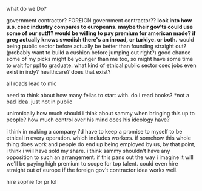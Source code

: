 what do we Do?

government contractor?
FOREIGN government contractor??
**look into how u.s. csec industry compares to europeans. maybe their gov'ts could use some of our sutff? would be willing to pay premium for american made? if greg actually knows swedish there's an inroad, or turkiye. or both.**
would being public sector before actually be better than founding straight out?
(probably want to build a cushion before jumping out right?)
good chance some of my picks might be younger than me too, so might have some time to wait for ppl to graduate.
what kind of ethical public sector csec jobs even exist in indy? healthcare? does that exist?

all roads lead to mic

need to think about how many fellas to start with. do i read books?  *not a bad idea. just not in public

unironically how much should i think about sammy when bringing this up to people? how much control over his mind does his ideology have?

i think in making a company i'd have to keep a promise to myself to be ethical in every operation. which includes workers. if somehow this whole thing does work and people do end up being employed by us, by that point, i think i will have sold my share. i think sammy shouldn't have any opposition to such an arrangement. if this pans out the way i imagine it will we'll be paying high premium to scope for top talent. could even hire straight out of europe if the foreign gov't contractor idea works well.

hire sophie for pr lol
